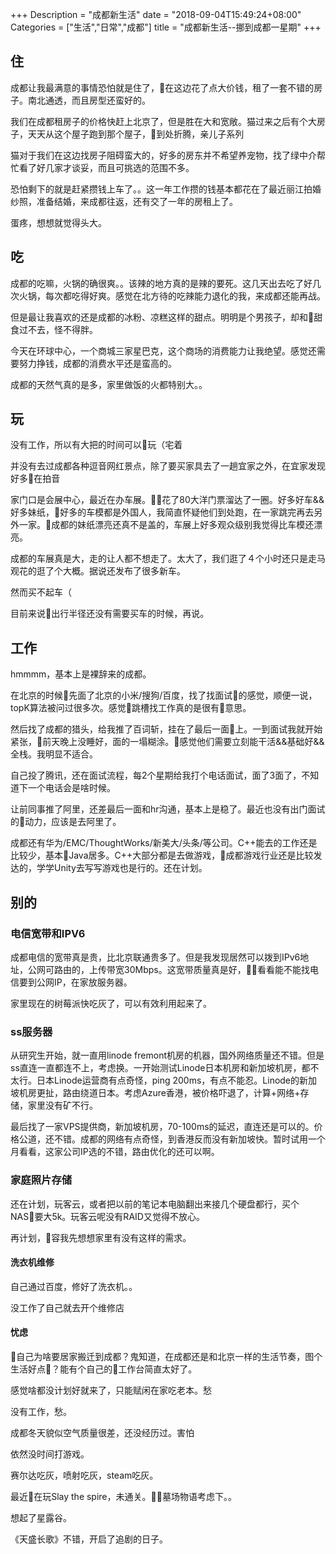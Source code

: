 +++
Description = "成都新生活"
date = "2018-09-04T15:49:24+08:00"
Categories = ["生活","日常","成都"]
title = "成都新生活--挪到成都一星期"
+++

## 住
成都让我最满意的事情恐怕就是住了，在这边花了点大价钱，租了一套不错的房子。南北通透，而且房型还蛮好的。

我们在成都租房子的价格快赶上北京了，但是胜在大和宽敞。猫过来之后有个大房子，天天从这个屋子跑到那个屋子，到处折腾，亲儿子系列

猫对于我们在这边找房子阻碍蛮大的，好多的房东并不希望养宠物，找了绿中介帮忙看了好几家才谈妥，而且可挑选的范围不多。

恐怕剩下的就是赶紧攒钱上车了。。这一年工作攒的钱基本都花在了最近丽江拍婚纱照，准备结婚，来成都往返，还有交了一年的房租上了。

蛋疼，想想就觉得头大。
<!--more-->

## 吃
成都的吃嘛，火锅的确很爽。。该辣的地方真的是辣的要死。这几天出去吃了好几次火锅，每次都吃得好爽。感觉在北方待的吃辣能力退化的我，来成都还能再战。

但是最让我喜欢的还是成都的冰粉、凉糕这样的甜点。明明是个男孩子，却和甜食过不去，怪不得胖。

今天在环球中心，一个商城三家星巴克，这个商场的消费能力让我绝望。感觉还需要努力挣钱，成都的消费水平还是蛮高的。

成都的天然气真的是多，家里做饭的火都特别大。。

## 玩
没有工作，所以有大把的时间可以玩（宅着

并没有去过成都各种逗音网红景点，除了要买家具去了一趟宜家之外，在宜家发现好多在拍音

家门口是会展中心，最近在办车展。花了80大洋门票溜达了一圈。好多好车&&好多妹纸，好多的车模都是外国人，我简直怀疑他们到处跑，在一家跳完再去另外一家。成都的妹纸漂亮还真不是盖的，车展上好多观众级别我觉得比车模还漂亮。

成都的车展真是大，走的让人都不想走了。太大了，我们逛了４个小时还只是走马观花的逛了个大概。据说还发布了很多新车。

然而买不起车（

目前来说出行半径还没有需要买车的时候，再说。

## 工作
hmmmm，基本上是裸辞来的成都。

在北京的时候先面了北京的小米/搜狗/百度，找了找面试的感觉，顺便一说，topK算法被问过很多次。感觉跳槽找工作真的是很有意思。

然后找了成都的猎头，给我推了百词斩，挂在了最后一面上。一到面试我就开始紧张，前天晚上没睡好，面的一塌糊涂。感觉他们需要立刻能干活&&基础好&&全栈。我明显不适合。

自己投了腾讯，还在面试流程，每2个星期给我打个电话面试，面了3面了，不知道下一个电话会是啥时候。

让前同事推了阿里，还差最后一面和hr沟通，基本上是稳了。最近也没有出门面试的动力，应该是去阿里了。

成都还有华为/EMC/ThoughtWorks/新美大/头条/等公司。C++能去的工作还是比较少，基本Java居多。C++大部分都是去做游戏，成都游戏行业还是比较发达的，学学Unity去写写游戏也是行的。还在计划。

## 别的

### 电信宽带和IPV6
成都电信的宽带真是贵，比北京联通贵多了。但是我发现居然可以拨到IPv6地址，公网可路由的，上传带宽30Mbps。这宽带质量真是好，看看能不能找电信要到公网IP，在家放服务器。

家里现在的树莓派快吃灰了，可以有效利用起来了。

### ss服务器
从研究生开始，就一直用linode fremont机房的机器，国外网络质量还不错。但是ss直连一直都连不上，考虑换。一开始测试Linode日本机房和新加坡机房，都不太行。日本Linode运营商有点奇怪，ping 200ms，有点不能忍。Linode的新加坡机房更扯，路由绕道日本。考虑Azure香港，被价格吓退了，计算+网络+存储，家里没有矿不行。

最后找了一家VPS提供商，新加坡机房，70-100ms的延迟，直连还是可以的。价格公道，还不错。成都的网络有点奇怪，到香港反而没有新加坡快。暂时试用一个月看看，这家公司IP选的不错，路由优化的还可以啊。

### 家庭照片存储
还在计划，玩客云，或者把以前的笔记本电脑翻出来接几个硬盘都行，买个NAS要大5k。玩客云呢没有RAID又觉得不放心。

再计划，容我先想想家里有没有这样的需求。

#### 洗衣机维修

自己通过百度，修好了洗衣机。。

没工作了自己就去开个维修店

#### 忧虑
自己为啥要居家搬迁到成都？鬼知道，在成都还是和北京一样的生活节奏，图个生活好点？能有个自己的工作台简直太好了。

感觉啥都没计划好就来了，只能赋闲在家吃老本。愁

没有工作，愁。

成都冬天貌似空气质量很差，还没经历过。害怕

依然没时间打游戏。

赛尔达吃灰，喷射吃灰，steam吃灰。

最近在玩Slay the spire，未通关。墓场物语考虑下。。

想起了星露谷。

《天盛长歌》不错，开启了追剧的日子。





